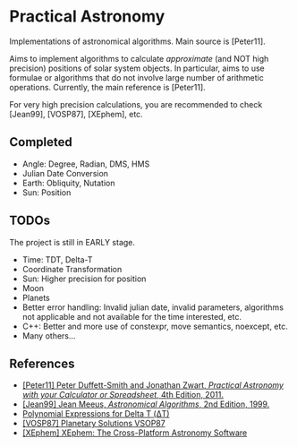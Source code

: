 # Practical Astronomy

Implementations of astronomical algorithms. Main source is \[Peter11\].

Aims to implement algorithms to calculate *approximate* (and NOT high precision) positions of solar system objects.
In particular, aims to use formulae or algorithms that do not involve large number of arithmetic operations.
Currently, the main reference is \[Peter11\].

For very high precision calculations, you are recommended to check \[Jean99\], \[VOSP87\], \[XEphem\], etc.

## Completed

- Angle: Degree, Radian, DMS, HMS
- Julian Date Conversion
- Earth: Obliquity, Nutation
- Sun: Position

## TODOs

The project is still in EARLY stage.

- Time: TDT, Delta-T
- Coordinate Transformation
- Sun: Higher precision for position
- Moon
- Planets
- Better error handling: Invalid julian date, invalid parameters, algorithms not applicable and not available for the time interested, etc.
- C++: Better and more use of constexpr, move semantics, noexcept, etc.
- Many others...

## References

- [\[Peter11\] Peter Duffett-Smith and Jonathan Zwart, *Practical Astronomy with your Calculator or Spreadsheet*, 4th Edition, 2011.](https://en.wikipedia.org/wiki/Practical_Astronomy_with_your_Calculator)
- [\[Jean99\] Jean Meeus, *Astronomical Algorithms*, 2nd Edition, 1999.](https://www.willbell.com/MATH/MC1.HTM)
- [Polynomial Expressions for Delta T (ΔT)](https://eclipse.gsfc.nasa.gov/SEhelp/deltatpoly2004.html)
- [\[VOSP87\] Planetary Solutions VSOP87](http://cdsarc.u-strasbg.fr/viz-bin/Cat?cat=VI/81)
- [\[XEphem\] XEphem: The Cross-Platform Astronomy Software](http://www.clearskyinstitute.com/xephem/)
